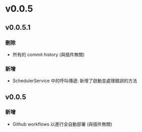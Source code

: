 # v0.0.5

## v0.0.5.1

### 刪除 <a id="deleted"></a>

* 所有的 commit history \(與插件無關\)

### 新增 <a id="added"></a>

* SchedulerService 中的呼叫傳遞: 新增了啟動並處理錯誤的方法

### 

## v0.0.5

### 新增 <a id="added"></a>

* Github workflows 以進行全自動部署 \(與插件無關\)





